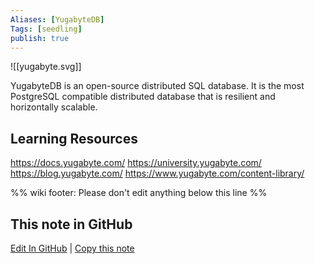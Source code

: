 ```yaml
---
Aliases: [YugabyteDB]
Tags: [seedling]
publish: true
---
```


![[yugabyte.svg]]

YugabyteDB is an open-source distributed SQL database. It is the most PostgreSQL compatible distributed database that is resilient and horizontally scalable.

## Learning Resources

https://docs.yugabyte.com/
https://university.yugabyte.com/
https://blog.yugabyte.com/
https://www.yugabyte.com/content-library/


%% wiki footer: Please don't edit anything below this line %%

## This note in GitHub

<span class="git-footer">[Edit In GitHub](https://github.dev/data-engineering-community/data-engineering-wiki/blob/main/Tools/YugabyteDB.md "git-hub-edit-note") | [Copy this note](https://raw.githubusercontent.com/data-engineering-community/data-engineering-wiki/main/Tools/YugabyteDB.md "git-hub-copy-note") </span>